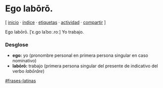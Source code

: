 # Ego labōrō.
[ [inicio](/index.md) · [índice](/indice.md) · [etiquetas](/etiquetas.md) · [actividad](/actividad.md) · [compartir](https://x.com/intent/tweet?text=Ego+lab%C5%8Dr%C5%8D.+%E2%80%94+Frases+latinas%0A%0A%E2%86%92+https%3A%2F%2Fgithub.com%2Fjucardus%2Fjucardus.github.io%2Fblob%2Fmain%2Fe%2Fg%2Fo%2Fego-laboro.md%0A%0A%23frases_latinas_jucardus) ]

Ego labōrō. [ˈɛ.ɡo laˈboː.roː] Yo trabajo.

### Desglose

* **ego:** yo (pronombre personal en primera persona singular en caso nominativo)
* **labōrō:** trabajo (primera persona singular del presente de indicativo del verbo _labōrāre_)

[#frases-latinas](/f/r/frases-latinas.md)